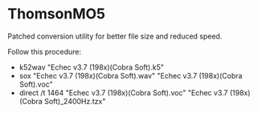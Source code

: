 # ThomsonMO5

Patched conversion utility for better file size and reduced speed.

Follow this procedure:

* k52wav "Echec v3.7 (198x)(Cobra Soft).k5"
* sox "Echec v3.7 (198x)(Cobra Soft).wav" "Echec v3.7 (198x)(Cobra Soft).voc"
* direct /t 1464 "Echec v3.7 (198x)(Cobra Soft).voc" "Echec v3.7 (198x)(Cobra Soft)_2400Hz.tzx"
